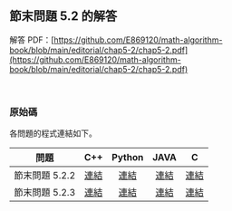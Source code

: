 ## 節末問題 5.2 的解答

解答 PDF：[https://github.com/E869120/math-algorithm-book/blob/main/editorial/chap5-2/chap5-2.pdf](https://github.com/E869120/math-algorithm-book/blob/main/editorial/chap5-2/chap5-2.pdf)

<br />

### 原始碼

各問題的程式連結如下。

| 問題 | C++ | Python | JAVA | C |
|:---:|:---:|:---:|:---:|:---:|
| 節末問題 5.2.2 | [連結](https://github.com/facespublications/math-algorithm-book_tw/blob/main/editorial_ch/chap5-2/prob5-2-2.cpp) | [連結](https://github.com/facespublications/math-algorithm-book_tw/blob/main/editorial_ch/chap5-2/prob5-2-2.py) | [連結](https://github.com/facespublications/math-algorithm-book_tw/blob/main/editorial_ch/chap5-2/prob5-2-2.java) | [連結](https://github.com/facespublications/math-algorithm-book_tw/blob/main/editorial_ch/chap5-2/prob5-2-2.c) |
| 節末問題 5.2.3 | [連結](https://github.com/facespublications/math-algorithm-book_tw/blob/main/editorial_ch/chap5-2/prob5-2-3.cpp) | [連結](https://github.com/facespublications/math-algorithm-book_tw/blob/main/editorial_ch/chap5-2/prob5-2-3.py) | [連結](https://github.com/facespublications/math-algorithm-book_tw/blob/main/editorial_ch/chap5-2/prob5-2-3.java) | [連結](https://github.com/facespublications/math-algorithm-book_tw/blob/main/editorial_ch/chap5-2/prob5-2-3.c) |

